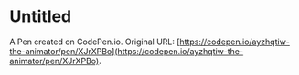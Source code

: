 # Untitled

A Pen created on CodePen.io. Original URL: [https://codepen.io/ayzhqtiw-the-animator/pen/XJrXPBo](https://codepen.io/ayzhqtiw-the-animator/pen/XJrXPBo).

